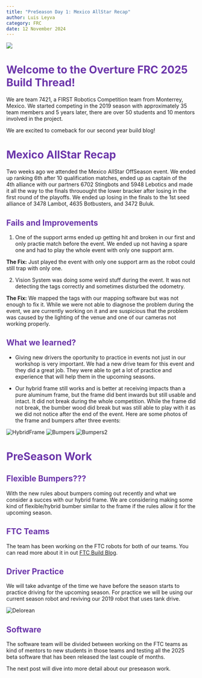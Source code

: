 ```yaml
---
title: "PreSeason Day 1: Mexico AllStar Recap"
author: Luis Leyva
category: FRC
date: 12 November 2024
---
```


![](https://www.chiefdelphi.com/uploads/default/optimized/3X/6/7/67ebdada5880004e186e1304129a2830bd195be7_2_1035x414.png)

# <span style="color:#6b35aa"><strong>Welcome to the Overture FRC 2025 Build Thread!</strong></span>


</span>
We are team 7421, a FIRST Robotics Competition team from Monterrey, Mexico. We started competing in the 2019 season with approximately 35 team members and 5 years later, there are over 50 students and 10 mentors involved in the project.

We are excited to comeback for our second year build blog!

# <span style="color:#6b35aa"><strong>Mexico AllStar Recap</strong></span>

Two weeks ago we attended the Mexico AllStar OffSeason event. We ended up ranking 6th after 10 qualification matches, ended up as captain of the 4th alliance with our partners 6702 Stingbots and 5948 Lebotics and made it all the way to the finals throuought the lower bracker after losing in the first round of the playoffs. We ended up losing in the finals to the 1st seed alliance of 3478 Lambot, 4635 Botbusters, and 3472 Buluk.

## <span style="color:#6b35aa"><strong>Fails and Improvements</strong></span>

1. One of the support arms ended up getting hit and broken in our first and only practie match before the event. We ended up not having a spare one and had to play the whole event with only one support arm.

**The Fix:** Just played the event with only one support arm as the robot could still trap with only one.

2. Vision System was doing some weird stuff during the event. It was not detecting the tags correctly and sometimes disturbed the odometry.

**The Fix:** We mapped the tags with our mapping software but was not enough to fix it. While we were not able to diagnose the problem during the event, we are currently working on it and are suspicious that the problem was caused by the lighting of the venue and one of our cameras not working properly.

## <span style="color:#6b35aa"><strong>What we learned?</strong></span>

- Giving new drivers the oportunity to practice in events not just in our workshop is very important. We had a new drive team for this event and they did a great job. They were able to get a lot of practice and experience that will help them in the upcoming seasons.

- Our hybrid frame still works and is better at receiving impacts than a pure aluminum frame, but the frame did bent inwards but still usable and intact. It did not break during the whole competition. While the frame did not break, the bumber wood did break but was still able to play with it as we did not notice after the end of the event. Here are some photos of the frame and bumpers after three events:

![HybridFrame](PreSeason-Dat-1.md/HybridFrame.jpeg)
![Bumpers](PreSeason-Dat-1.md/Bumpers.jpeg)
![Bumpers2](PreSeason-Dat-1.md/Bumpers1.jpeg)

# <span style="color:#6b35aa"><strong>PreSeason Work</strong></span>

## <span style="color:#6b35aa"><strong>Flexible Bumpers???</strong></span>
With the new rules about bumpers coming out recently and what we consider a succes with our hybrid frame. We are considering making some kind of flexible/hybrid bumber similar to the frame if the rules allow it for the upcoming season. 

## <span style="color:#6b35aa"><strong>FTC Teams</strong></span>
The team has been working on the FTC robots for both of our teams. You can read more about it in out [FTC Build Blog](https://www.chiefdelphi.com/t/overture-23619-26381-ftc-build-blog-2024-2025-open-alliance/473441).

## <span style="color:#6b35aa"><strong>Driver Practice</strong></span>
We will take advantge of the time we have before the season starts to practice driving for the upcoming season. For practice we will be using our current season robot and reviving our 2019 robot that uses tank drive.

![Delorean](PreSeason-Dat-1.md/Delorean.jpeg)

## <span style="color:#6b35aa"><strong>Software</strong></span>
The software team will be divided between working on the FTC teams as kind of mentors to new students in those teams and testing all the 2025 beta software that has been released the last couple of months.


The next post will dive into more detail about our preseason work.